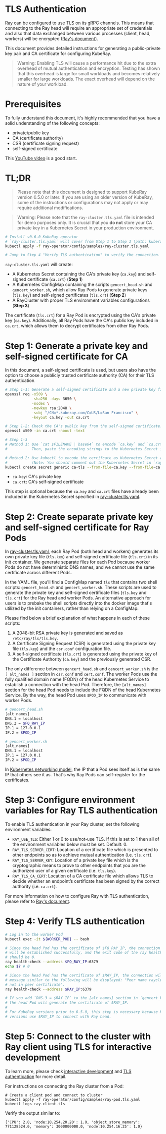 # TLS Authentication

Ray can be configured to use TLS on its gRPC channels. This means that
connecting to the Ray head will require an appropriate
set of credentials and also that data exchanged between various processes
(client, head, workers) will be encrypted ([Ray's document](https://docs.ray.io/en/latest/ray-core/configure.html?highlight=tls#tls-authentication)).

This document provides detailed instructions for generating a public-private
key pair and CA certificate for configuring KubeRay.

> Warning: Enabling TLS will cause a performance hit due to the extra
overhead of mutual authentication and encryption. Testing has shown that
this overhead is large for small workloads and becomes relatively smaller
for large workloads. The exact overhead will depend on the nature of your
workload.

# Prerequisites

To fully understand this document, it's highly recommended that you have a
solid understanding of the following concepts:

* private/public key
* CA (certificate authority)
* CSR (certificate signing request)
* self-signed certificate

This [YouTube video](https://youtu.be/T4Df5_cojAs) is a good start.

# TL;DR

> Please note that this document is designed to support KubeRay version 0.5.0 or later. If you are using an older version of KubeRay, some of the instructions or configurations may not apply or may require additional modifications.

> Warning: Please note that the `ray-cluster.tls.yaml` file is intended for demo purposes only. It is crucial that you **do not** store
your CA private key in a Kubernetes Secret in your production environment.

```sh
# Install v0.6.0 KubeRay operator
# `ray-cluster.tls.yaml` will cover from Step 1 to Step 3 (path: kuberay/)
kubectl apply -f ray-operator/config/samples/ray-cluster.tls.yaml

# Jump to Step 4 "Verify TLS authentication" to verify the connection.
```

`ray-cluster.tls.yaml` will create:

* A Kubernetes Secret containing the CA's private key (`ca.key`) and self-signed certificate (`ca.crt`) (**Step 1**)
* A Kubernetes ConfigMap containing the scripts `gencert_head.sh` and `gencert_worker.sh`, which allow Ray Pods to generate private keys
(`tls.key`) and self-signed certificates (`tls.crt`) (**Step 2**)
* A RayCluster with proper TLS environment variables configurations (**Step 3**)

The certificate (`tls.crt`) for a Ray Pod is encrypted using the CA's private key (`ca.key`). Additionally, all Ray Pods have the CA's public key included in `ca.crt`, which allows them to decrypt certificates from other Ray Pods.

# Step 1: Generate a private key and self-signed certificate for CA

In this document, a self-signed certificate is used, but users also have the
option to choose a publicly trusted certificate authority (CA) for their TLS
authentication.

```sh
# Step 1-1: Generate a self-signed certificate and a new private key file for CA.
openssl req -x509 \
            -sha256 -days 3650 \
            -nodes \
            -newkey rsa:2048 \
            -subj "/CN=*.kuberay.com/C=US/L=San Francisco" \
            -keyout ca.key -out ca.crt

# Step 1-2: Check the CA's public key from the self-signed certificate.
openssl x509 -in ca.crt -noout -text

# Step 1-3
# Method 1: Use `cat $FILENAME | base64` to encode `ca.key` and `ca.crt`.
#           Then, paste the encoding strings to the Kubernetes Secret in `ray-cluster.tls.yaml`.

# Method 2: Use kubectl to encode the certifcate as Kubernetes Secret automatically.
#           (Note: You should comment out the Kubernetes Secret in `ray-cluster.tls.yaml`.)
kubectl create secret generic ca-tls --from-file=ca.key --from-file=ca.crt
```

* `ca.key`: CA's private key
* `ca.crt`: CA's self-signed certificate

This step is optional because the `ca.key` and `ca.crt` files have
already been included in the Kubernetes Secret specified in [ray-cluster.tls.yaml](../../ray-operator/config/samples/ray-cluster.tls.yaml).

# Step 2: Create separate private key and self-signed certificate for Ray Pods

In [ray-cluster.tls.yaml](../../ray-operator/config/samples/ray-cluster.tls.yaml), each Ray
Pod (both head and workers) generates its own private key file (`tls.key`) and self-signed
certificate file (`tls.crt`) in its init container. We generate separate files for each Pod
because worker Pods do not have deterministic DNS names, and we cannot use the same
certificate across different Pods.

In the YAML file, you'll find a ConfigMap named `tls` that contains two shell scripts:
`gencert_head.sh` and `gencert_worker.sh`. These scripts are used to generate the private key
and self-signed certificate files (`tls.key` and `tls.crt`) for the Ray head and worker Pods.
An alternative approach for users is to prebake the shell scripts directly into the docker image that's utilized
by the init containers, rather than relying on a ConfigMap.

Please find below a brief explanation of what happens in each of these scripts:
1. A 2048-bit RSA private key is generated and saved as `/etc/ray/tls/tls.key`.
2. A Certificate Signing Request (CSR) is generated using the private key file (`tls.key`)
and the `csr.conf` configuration file.
3. A self-signed certificate (`tls.crt`) is generated using the private key of the
Certificate Authority (`ca.key`) and the previously generated CSR.

The only difference between `gencert_head.sh` and `gencert_worker.sh` is the `[ alt_names ]`
section in `csr.conf` and `cert.conf`. The worker Pods use the fully qualified domain name
(FQDN) of the head Kubernetes Service to establish a connection with the head Pod.
Therefore, the `[alt_names]` section for the head Pod needs to include the FQDN of the head
Kubernetes Service. By the way, the head Pod uses `$POD_IP` to communicate with worker Pods.

```sh
# gencert_head.sh
[alt_names]
DNS.1 = localhost
DNS.2 = $FQ_RAY_IP
IP.1 = 127.0.0.1
IP.2 = $POD_IP

# gencert_worker.sh
[alt_names]
DNS.1 = localhost
IP.1 = 127.0.0.1
IP.2 = $POD_IP
```

In [Kubernetes networking model](https://github.com/kubernetes/design-proposals-archive/blob/main/network/networking.md#pod-to-pod), the IP that a Pod sees itself as is the same IP that others see it as. That's why Ray Pods can self-register for the certificates.

# Step 3: Configure environment variables for Ray TLS authentication

To enable TLS authentication in your Ray cluster, set the following environment variables:

- `RAY_USE_TLS`: Either 1 or 0 to use/not-use TLS. If this is set to 1 then all of the environment variables below must be set. Default: 0.
- `RAY_TLS_SERVER_CERT`: Location of a certificate file which is presented to other endpoints so as to achieve mutual authentication (i.e. `tls.crt`).
- `RAY_TLS_SERVER_KEY`: Location of a private key file which is the cryptographic means to prove to other endpoints that you are the authorized user of a given certificate (i.e. `tls.key`).
- `RAY_TLS_CA_CERT`: Location of a CA certificate file which allows TLS to decide whether an endpoint’s certificate has been signed by the correct authority (i.e. `ca.crt`).

For more information on how to configure Ray with TLS authentication, please refer to [Ray's document](https://docs.ray.io/en/latest/ray-core/configure.html#tls-authentication).

# Step 4: Verify TLS authentication

```sh
# Log in to the worker Pod
kubectl exec -it ${WORKER_POD} -- bash

# Since the head Pod has the certificate of $FQ_RAY_IP, the connection to the worker Pods
# will be established successfully, and the exit code of the ray health-check command
# should be 0.
ray health-check --address $FQ_RAY_IP:6379
echo $? # 0

# Since the head Pod has the certificate of $RAY_IP, the connection will fail and an error
# message similar to the following will be displayed: "Peer name raycluster-tls-head-svc is
# not in peer certificate".
ray health-check --address $RAY_IP:6379

# If you add `DNS.3 = $RAY_IP` to the [alt_names] section in `gencert_head.sh`,
# the head Pod will generate the certificate of $RAY_IP.
#
# For KubeRay versions prior to 0.5.0, this step is necessary because Ray workers in earlier
# versions use $RAY_IP to connect with Ray head.
```

# Step 5: Connect to the cluster with Ray client using TLS for interactive development
To learn more, please check [interactive development](https://docs.ray.io/en/latest/cluster/running-applications/job-submission/ray-client.html#ray-client-interactive-development) and [TLS authentication](https://docs.ray.io/en/latest/ray-core/configure.html?highlight=tls#tls-authentication) for more detail.

For instructions on connecting the Ray cluster from a Pod:
```
# Create a client pod and connect to cluster
kubectl apply -f ray-operator/config/samples/ray-pod.tls.yaml
kubectl logs ray-client-tls
```
Verify the output similar to:
```
{'CPU': 2.0, 'node:10.254.20.20': 1.0, 'object_store_memory': 771128524.0, 'memory': 3000000000.0, 'node:10.254.16.25': 1.0}
```

